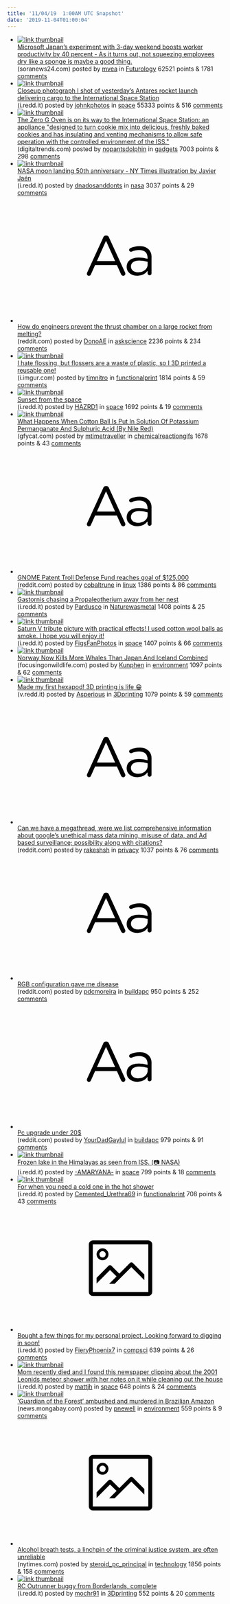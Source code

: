 ```yaml
---
title: '11/04/19  1:00AM UTC Snapshot'
date: '2019-11-04T01:00:04'
---
```

<ul>
<li><a href='https://soranews24.com/2019/11/03/microsoft-japans-experiment-with-3-day-weekend-boosts-worker-productivity-by-40-percent/'><img src='https://b.thumbs.redditmedia.com/_YKll-mvnObMscMH7qSVv7bnOwviKw8g_pnG3TF6kJo.jpg' alt='link thumbnail'></a><div><div class='linkTitle'><a href='https://soranews24.com/2019/11/03/microsoft-japans-experiment-with-3-day-weekend-boosts-worker-productivity-by-40-percent/'>Microsoft Japan’s experiment with 3-day weekend boosts worker productivity by 40 percent - As it turns out, not squeezing employees dry like a sponge is maybe a good thing.</a></div>(soranews24.com) posted by <a href='https://www.reddit.com/user/mvea'>mvea</a> in <a href='https://www.reddit.com/r/Futurology'>Futurology</a> 62521 points & 1781 <a href='https://www.reddit.com/r/Futurology/comments/dqyimj/microsoft_japans_experiment_with_3day_weekend/'>comments</a></div></li>

<li><a href='https://i.redd.it/irpgqmm41hw31.png'><img src='https://b.thumbs.redditmedia.com/mBKbUUAXx00vwCF0pcO9VPuK1YXrgvp1TA1hqU8KTqk.jpg' alt='link thumbnail'></a><div><div class='linkTitle'><a href='https://i.redd.it/irpgqmm41hw31.png'>Closeup photograph I shot of yesterday’s Antares rocket launch delivering cargo to the International Space Station</a></div>(i.redd.it) posted by <a href='https://www.reddit.com/user/johnkphotos'>johnkphotos</a> in <a href='https://www.reddit.com/r/space'>space</a> 55333 points & 516 <a href='https://www.reddit.com/r/space/comments/dr07f4/closeup_photograph_i_shot_of_yesterdays_antares/'>comments</a></div></li>

<li><a href='https://www.digitaltrends.com/cool-tech/iss-cookie-oven-resupply/'><img src='https://b.thumbs.redditmedia.com/nrxCWx_W1Y9HkzbDQkpKAElhQBJDfABG8Ry8Mi0A3es.jpg' alt='link thumbnail'></a><div><div class='linkTitle'><a href='https://www.digitaltrends.com/cool-tech/iss-cookie-oven-resupply/'>The Zero G Oven is on its way to the International Space Station: an appliance "designed to turn cookie mix into delicious, freshly baked cookies and has insulating and venting mechanisms to allow safe operation with the controlled environment of the ISS."</a></div>(digitaltrends.com) posted by <a href='https://www.reddit.com/user/nopantsdolphin'>nopantsdolphin</a> in <a href='https://www.reddit.com/r/gadgets'>gadgets</a> 7003 points & 298 <a href='https://www.reddit.com/r/gadgets/comments/dr0cyf/the_zero_g_oven_is_on_its_way_to_the/'>comments</a></div></li>

<li><a href='https://i.redd.it/5dge6u8q5hw31.jpg'><img src='https://a.thumbs.redditmedia.com/f9V4r0oO4VfXg4L-6pf98frbAXclu3QRWhfpmvEnag8.jpg' alt='link thumbnail'></a><div><div class='linkTitle'><a href='https://i.redd.it/5dge6u8q5hw31.jpg'>NASA moon landing 50th anniversary - NY Times illustration by Javier Jaén</a></div>(i.redd.it) posted by <a href='https://www.reddit.com/user/dnadosanddonts'>dnadosanddonts</a> in <a href='https://www.reddit.com/r/nasa'>nasa</a> 3037 points & 29 <a href='https://www.reddit.com/r/nasa/comments/dr0hc3/nasa_moon_landing_50th_anniversary_ny_times/'>comments</a></div></li>

<li><a href='https://www.reddit.com/r/askscience/comments/dr1cqc/how_do_engineers_prevent_the_thrust_chamber_on_a/'><svg version='1.1' viewBox='-34 -12 104 64' preserveAspectRatio='xMidYMid slice' xmlns='http://www.w3.org/2000/svg' xmlns:xlink='http://www.w3.org/1999/xlink'>
    <title>text link thumbnail</title>
    <path d='M12.19,8.84a1.45,1.45,0,0,0-1.4-1h-.12a1.46,1.46,0,0,0-1.42,1L1.14,26.56a1.29,1.29,0,0,0-.14.59,1,1,0,0,0,1,1,1.12,1.12,0,0,0,1.08-.77l2.08-4.65h11l2.08,4.59a1.24,1.24,0,0,0,1.12.83,1.08,1.08,0,0,0,1.08-1.08,1.64,1.64,0,0,0-.14-.57ZM6.08,20.71l4.59-10.22,4.6,10.22Z'>
    </path>
    <path d='M32.24,14.78A6.35,6.35,0,0,0,27.6,13.2a11.36,11.36,0,0,0-4.7,1,1,1,0,0,0-.58.89,1,1,0,0,0,.94.92,1.23,1.23,0,0,0,.39-.08,8.87,8.87,0,0,1,3.72-.81c2.7,0,4.28,1.33,4.28,3.92v.5a15.29,15.29,0,0,0-4.42-.61c-3.64,0-6.14,1.61-6.14,4.64v.05c0,2.95,2.7,4.48,5.37,4.48a6.29,6.29,0,0,0,5.19-2.48V26.9a1,1,0,0,0,1,1,1,1,0,0,0,1-1.06V19A5.71,5.71,0,0,0,32.24,14.78Zm-.56,7.7c0,2.28-2.17,3.89-4.81,3.89-1.94,0-3.61-1.06-3.61-2.86v-.06c0-1.8,1.5-3,4.2-3a15.2,15.2,0,0,1,4.22.61Z'>
    </path>
</svg></a><div><div class='linkTitle'><a href='https://www.reddit.com/r/askscience/comments/dr1cqc/how_do_engineers_prevent_the_thrust_chamber_on_a/'>How do engineers prevent the thrust chamber on a large rocket from melting?</a></div>(reddit.com) posted by <a href='https://www.reddit.com/user/DonoAE'>DonoAE</a> in <a href='https://www.reddit.com/r/askscience'>askscience</a> 2236 points & 234 <a href='https://www.reddit.com/r/askscience/comments/dr1cqc/how_do_engineers_prevent_the_thrust_chamber_on_a/'>comments</a></div></li>

<li><a href='https://i.imgur.com/hVaPtQ0.jpg'><img src='https://b.thumbs.redditmedia.com/uH1GKN4ucQSp7rjSv1L6_BjjPQqsh-Y1qfyF36fLqMg.jpg' alt='link thumbnail'></a><div><div class='linkTitle'><a href='https://i.imgur.com/hVaPtQ0.jpg'>I hate flossing, but flossers are a waste of plastic, so I 3D printed a reusable one!</a></div>(i.imgur.com) posted by <a href='https://www.reddit.com/user/timnitro'>timnitro</a> in <a href='https://www.reddit.com/r/functionalprint'>functionalprint</a> 1814 points & 59 <a href='https://www.reddit.com/r/functionalprint/comments/dqtmux/i_hate_flossing_but_flossers_are_a_waste_of/'>comments</a></div></li>

<li><a href='https://i.redd.it/6lkcwlf5hfw31.png'><img src='https://b.thumbs.redditmedia.com/wygFcAIgG9gmOWtX9zfmpB4gIV1dus6_FSBf43lXuUM.jpg' alt='link thumbnail'></a><div><div class='linkTitle'><a href='https://i.redd.it/6lkcwlf5hfw31.png'>Sunset from the space</a></div>(i.redd.it) posted by <a href='https://www.reddit.com/user/HAZRD1'>HAZRD1</a> in <a href='https://www.reddit.com/r/space'>space</a> 1692 points & 19 <a href='https://www.reddit.com/r/space/comments/dqxhkx/sunset_from_the_space/'>comments</a></div></li>

<li><a href='https://gfycat.com/limpingunhealthychuckwalla'><img src='https://b.thumbs.redditmedia.com/dGryzn_zwhZg63rFSRT9gGrLg9b8nDjFDE4vCktiM3I.jpg' alt='link thumbnail'></a><div><div class='linkTitle'><a href='https://gfycat.com/limpingunhealthychuckwalla'>What Happens When Cotton Ball Is Put In Solution Of Potassium Permanganate And Sulphuric Acid (By Nile Red)</a></div>(gfycat.com) posted by <a href='https://www.reddit.com/user/mtimetraveller'>mtimetraveller</a> in <a href='https://www.reddit.com/r/chemicalreactiongifs'>chemicalreactiongifs</a> 1678 points & 43 <a href='https://www.reddit.com/r/chemicalreactiongifs/comments/dr1ou9/what_happens_when_cotton_ball_is_put_in_solution/'>comments</a></div></li>

<li><a href='https://www.reddit.com/r/linux/comments/dqxluv/gnome_patent_troll_defense_fund_reaches_goal_of/'><svg version='1.1' viewBox='-34 -12 104 64' preserveAspectRatio='xMidYMid slice' xmlns='http://www.w3.org/2000/svg' xmlns:xlink='http://www.w3.org/1999/xlink'>
    <title>text link thumbnail</title>
    <path d='M12.19,8.84a1.45,1.45,0,0,0-1.4-1h-.12a1.46,1.46,0,0,0-1.42,1L1.14,26.56a1.29,1.29,0,0,0-.14.59,1,1,0,0,0,1,1,1.12,1.12,0,0,0,1.08-.77l2.08-4.65h11l2.08,4.59a1.24,1.24,0,0,0,1.12.83,1.08,1.08,0,0,0,1.08-1.08,1.64,1.64,0,0,0-.14-.57ZM6.08,20.71l4.59-10.22,4.6,10.22Z'>
    </path>
    <path d='M32.24,14.78A6.35,6.35,0,0,0,27.6,13.2a11.36,11.36,0,0,0-4.7,1,1,1,0,0,0-.58.89,1,1,0,0,0,.94.92,1.23,1.23,0,0,0,.39-.08,8.87,8.87,0,0,1,3.72-.81c2.7,0,4.28,1.33,4.28,3.92v.5a15.29,15.29,0,0,0-4.42-.61c-3.64,0-6.14,1.61-6.14,4.64v.05c0,2.95,2.7,4.48,5.37,4.48a6.29,6.29,0,0,0,5.19-2.48V26.9a1,1,0,0,0,1,1,1,1,0,0,0,1-1.06V19A5.71,5.71,0,0,0,32.24,14.78Zm-.56,7.7c0,2.28-2.17,3.89-4.81,3.89-1.94,0-3.61-1.06-3.61-2.86v-.06c0-1.8,1.5-3,4.2-3a15.2,15.2,0,0,1,4.22.61Z'>
    </path>
</svg></a><div><div class='linkTitle'><a href='https://www.reddit.com/r/linux/comments/dqxluv/gnome_patent_troll_defense_fund_reaches_goal_of/'>GNOME Patent Troll Defense Fund reaches goal of $125,000</a></div>(reddit.com) posted by <a href='https://www.reddit.com/user/cobaltrune'>cobaltrune</a> in <a href='https://www.reddit.com/r/linux'>linux</a> 1386 points & 86 <a href='https://www.reddit.com/r/linux/comments/dqxluv/gnome_patent_troll_defense_fund_reaches_goal_of/'>comments</a></div></li>

<li><a href='https://i.redd.it/tc4n2jjf4hw31.jpg'><img src='https://b.thumbs.redditmedia.com/1aPvDSdXP8hroQXl7Og2L_7_C-kNkpqzeE5eAGQUtuk.jpg' alt='link thumbnail'></a><div><div class='linkTitle'><a href='https://i.redd.it/tc4n2jjf4hw31.jpg'>Gastornis chasing a Propaleotherium away from her nest</a></div>(i.redd.it) posted by <a href='https://www.reddit.com/user/Pardusco'>Pardusco</a> in <a href='https://www.reddit.com/r/Naturewasmetal'>Naturewasmetal</a> 1408 points & 25 <a href='https://www.reddit.com/r/Naturewasmetal/comments/dr0eac/gastornis_chasing_a_propaleotherium_away_from_her/'>comments</a></div></li>

<li><a href='https://i.redd.it/fpavcqtz4hw31.jpg'><img src='https://b.thumbs.redditmedia.com/NfU_fhni4bkWz58oS_wfrcOQIkAj9yEr7ZqRqPc9IBU.jpg' alt='link thumbnail'></a><div><div class='linkTitle'><a href='https://i.redd.it/fpavcqtz4hw31.jpg'>Saturn V tribute picture with practical effects! I used cotton wool balls as smoke. I hope you will enjoy it!</a></div>(i.redd.it) posted by <a href='https://www.reddit.com/user/FigsFanPhotos'>FigsFanPhotos</a> in <a href='https://www.reddit.com/r/space'>space</a> 1407 points & 66 <a href='https://www.reddit.com/r/space/comments/dr0fga/saturn_v_tribute_picture_with_practical_effects_i/'>comments</a></div></li>

<li><a href='https://focusingonwildlife.com/news/norway-now-kills-more-whales-than-japan-and-iceland-combined/'><img src='https://a.thumbs.redditmedia.com/QZhz8F5YsF0VYS_-HNaHM0Hl4Dtvy63_UHy5tulc688.jpg' alt='link thumbnail'></a><div><div class='linkTitle'><a href='https://focusingonwildlife.com/news/norway-now-kills-more-whales-than-japan-and-iceland-combined/'>Norway Now Kills More Whales Than Japan And Iceland Combined</a></div>(focusingonwildlife.com) posted by <a href='https://www.reddit.com/user/Kunphen'>Kunphen</a> in <a href='https://www.reddit.com/r/environment'>environment</a> 1097 points & 62 <a href='https://www.reddit.com/r/environment/comments/dqzb2y/norway_now_kills_more_whales_than_japan_and/'>comments</a></div></li>

<li><a href='https://v.redd.it/d5db9wl8lfw31'><img src='https://b.thumbs.redditmedia.com/ByUMVqjo94pnCsVe1fjbcsPRgarho4CHfZb7FyB5bDs.jpg' alt='link thumbnail'></a><div><div class='linkTitle'><a href='https://v.redd.it/d5db9wl8lfw31'>Made my first hexapod! 3D printing is life 😁</a></div>(v.redd.it) posted by <a href='https://www.reddit.com/user/Asperious'>Asperious</a> in <a href='https://www.reddit.com/r/3Dprinting'>3Dprinting</a> 1079 points & 59 <a href='https://www.reddit.com/r/3Dprinting/comments/dqxnbr/made_my_first_hexapod_3d_printing_is_life/'>comments</a></div></li>

<li><a href='https://www.reddit.com/r/privacy/comments/dqxmnu/can_we_have_a_megathread_were_we_list/'><svg version='1.1' viewBox='-34 -12 104 64' preserveAspectRatio='xMidYMid slice' xmlns='http://www.w3.org/2000/svg' xmlns:xlink='http://www.w3.org/1999/xlink'>
    <title>text link thumbnail</title>
    <path d='M12.19,8.84a1.45,1.45,0,0,0-1.4-1h-.12a1.46,1.46,0,0,0-1.42,1L1.14,26.56a1.29,1.29,0,0,0-.14.59,1,1,0,0,0,1,1,1.12,1.12,0,0,0,1.08-.77l2.08-4.65h11l2.08,4.59a1.24,1.24,0,0,0,1.12.83,1.08,1.08,0,0,0,1.08-1.08,1.64,1.64,0,0,0-.14-.57ZM6.08,20.71l4.59-10.22,4.6,10.22Z'>
    </path>
    <path d='M32.24,14.78A6.35,6.35,0,0,0,27.6,13.2a11.36,11.36,0,0,0-4.7,1,1,1,0,0,0-.58.89,1,1,0,0,0,.94.92,1.23,1.23,0,0,0,.39-.08,8.87,8.87,0,0,1,3.72-.81c2.7,0,4.28,1.33,4.28,3.92v.5a15.29,15.29,0,0,0-4.42-.61c-3.64,0-6.14,1.61-6.14,4.64v.05c0,2.95,2.7,4.48,5.37,4.48a6.29,6.29,0,0,0,5.19-2.48V26.9a1,1,0,0,0,1,1,1,1,0,0,0,1-1.06V19A5.71,5.71,0,0,0,32.24,14.78Zm-.56,7.7c0,2.28-2.17,3.89-4.81,3.89-1.94,0-3.61-1.06-3.61-2.86v-.06c0-1.8,1.5-3,4.2-3a15.2,15.2,0,0,1,4.22.61Z'>
    </path>
</svg></a><div><div class='linkTitle'><a href='https://www.reddit.com/r/privacy/comments/dqxmnu/can_we_have_a_megathread_were_we_list/'>Can we have a megathread, were we list comprehensive information about google’s unethical mass data mining, misuse of data, and Ad based surveillance; possibility along with citations?</a></div>(reddit.com) posted by <a href='https://www.reddit.com/user/rakeshsh'>rakeshsh</a> in <a href='https://www.reddit.com/r/privacy'>privacy</a> 1037 points & 76 <a href='https://www.reddit.com/r/privacy/comments/dqxmnu/can_we_have_a_megathread_were_we_list/'>comments</a></div></li>

<li><a href='https://www.reddit.com/r/buildapc/comments/dquylx/rgb_configuration_gave_me_disease/'><svg version='1.1' viewBox='-34 -12 104 64' preserveAspectRatio='xMidYMid slice' xmlns='http://www.w3.org/2000/svg' xmlns:xlink='http://www.w3.org/1999/xlink'>
    <title>text link thumbnail</title>
    <path d='M12.19,8.84a1.45,1.45,0,0,0-1.4-1h-.12a1.46,1.46,0,0,0-1.42,1L1.14,26.56a1.29,1.29,0,0,0-.14.59,1,1,0,0,0,1,1,1.12,1.12,0,0,0,1.08-.77l2.08-4.65h11l2.08,4.59a1.24,1.24,0,0,0,1.12.83,1.08,1.08,0,0,0,1.08-1.08,1.64,1.64,0,0,0-.14-.57ZM6.08,20.71l4.59-10.22,4.6,10.22Z'>
    </path>
    <path d='M32.24,14.78A6.35,6.35,0,0,0,27.6,13.2a11.36,11.36,0,0,0-4.7,1,1,1,0,0,0-.58.89,1,1,0,0,0,.94.92,1.23,1.23,0,0,0,.39-.08,8.87,8.87,0,0,1,3.72-.81c2.7,0,4.28,1.33,4.28,3.92v.5a15.29,15.29,0,0,0-4.42-.61c-3.64,0-6.14,1.61-6.14,4.64v.05c0,2.95,2.7,4.48,5.37,4.48a6.29,6.29,0,0,0,5.19-2.48V26.9a1,1,0,0,0,1,1,1,1,0,0,0,1-1.06V19A5.71,5.71,0,0,0,32.24,14.78Zm-.56,7.7c0,2.28-2.17,3.89-4.81,3.89-1.94,0-3.61-1.06-3.61-2.86v-.06c0-1.8,1.5-3,4.2-3a15.2,15.2,0,0,1,4.22.61Z'>
    </path>
</svg></a><div><div class='linkTitle'><a href='https://www.reddit.com/r/buildapc/comments/dquylx/rgb_configuration_gave_me_disease/'>RGB configuration gave me disease</a></div>(reddit.com) posted by <a href='https://www.reddit.com/user/pdcmoreira'>pdcmoreira</a> in <a href='https://www.reddit.com/r/buildapc'>buildapc</a> 950 points & 252 <a href='https://www.reddit.com/r/buildapc/comments/dquylx/rgb_configuration_gave_me_disease/'>comments</a></div></li>

<li><a href='https://www.reddit.com/r/buildapc/comments/dr47py/pc_upgrade_under_20/'><svg version='1.1' viewBox='-34 -12 104 64' preserveAspectRatio='xMidYMid slice' xmlns='http://www.w3.org/2000/svg' xmlns:xlink='http://www.w3.org/1999/xlink'>
    <title>text link thumbnail</title>
    <path d='M12.19,8.84a1.45,1.45,0,0,0-1.4-1h-.12a1.46,1.46,0,0,0-1.42,1L1.14,26.56a1.29,1.29,0,0,0-.14.59,1,1,0,0,0,1,1,1.12,1.12,0,0,0,1.08-.77l2.08-4.65h11l2.08,4.59a1.24,1.24,0,0,0,1.12.83,1.08,1.08,0,0,0,1.08-1.08,1.64,1.64,0,0,0-.14-.57ZM6.08,20.71l4.59-10.22,4.6,10.22Z'>
    </path>
    <path d='M32.24,14.78A6.35,6.35,0,0,0,27.6,13.2a11.36,11.36,0,0,0-4.7,1,1,1,0,0,0-.58.89,1,1,0,0,0,.94.92,1.23,1.23,0,0,0,.39-.08,8.87,8.87,0,0,1,3.72-.81c2.7,0,4.28,1.33,4.28,3.92v.5a15.29,15.29,0,0,0-4.42-.61c-3.64,0-6.14,1.61-6.14,4.64v.05c0,2.95,2.7,4.48,5.37,4.48a6.29,6.29,0,0,0,5.19-2.48V26.9a1,1,0,0,0,1,1,1,1,0,0,0,1-1.06V19A5.71,5.71,0,0,0,32.24,14.78Zm-.56,7.7c0,2.28-2.17,3.89-4.81,3.89-1.94,0-3.61-1.06-3.61-2.86v-.06c0-1.8,1.5-3,4.2-3a15.2,15.2,0,0,1,4.22.61Z'>
    </path>
</svg></a><div><div class='linkTitle'><a href='https://www.reddit.com/r/buildapc/comments/dr47py/pc_upgrade_under_20/'>Pc upgrade under 20$</a></div>(reddit.com) posted by <a href='https://www.reddit.com/user/YourDadGaylul'>YourDadGaylul</a> in <a href='https://www.reddit.com/r/buildapc'>buildapc</a> 979 points & 91 <a href='https://www.reddit.com/r/buildapc/comments/dr47py/pc_upgrade_under_20/'>comments</a></div></li>

<li><a href='https://i.redd.it/nc9zwxp92ew31.jpg'><img src='https://a.thumbs.redditmedia.com/dqWbXfRAmZ8EbLB3IzIkNpzgKGdrr8ErnDYtCT19_c8.jpg' alt='link thumbnail'></a><div><div class='linkTitle'><a href='https://i.redd.it/nc9zwxp92ew31.jpg'>Frozen lake in the Himalayas as seen from ISS. (📷 NASA)</a></div>(i.redd.it) posted by <a href='https://www.reddit.com/user/-AMARYANA-'>-AMARYANA-</a> in <a href='https://www.reddit.com/r/space'>space</a> 799 points & 18 <a href='https://www.reddit.com/r/space/comments/dqv1nk/frozen_lake_in_the_himalayas_as_seen_from_iss_nasa/'>comments</a></div></li>

<li><a href='https://i.redd.it/15ovgyo0yhw31.png'><img src='https://b.thumbs.redditmedia.com/P5a6J9GkiMW5LmYkBr5oOD8moXx_CUTY5GLuxwMtmAU.jpg' alt='link thumbnail'></a><div><div class='linkTitle'><a href='https://i.redd.it/15ovgyo0yhw31.png'>For when you need a cold one in the hot shower</a></div>(i.redd.it) posted by <a href='https://www.reddit.com/user/Cemented_Urethra69'>Cemented_Urethra69</a> in <a href='https://www.reddit.com/r/functionalprint'>functionalprint</a> 708 points & 43 <a href='https://www.reddit.com/r/functionalprint/comments/dr2ksl/for_when_you_need_a_cold_one_in_the_hot_shower/'>comments</a></div></li>

<li><a href='https://i.redd.it/5dsspgm2sgw31.png'><svg version='1.1' viewBox='-34 -14 104 64' preserveAspectRatio='xMidYMid meet' xmlns='http://www.w3.org/2000/svg' xmlns:xlink='http://www.w3.org/1999/xlink'>
    <title>link thumbnail</title>
    <path d='M32,4H4A2,2,0,0,0,2,6V30a2,2,0,0,0,2,2H32a2,2,0,0,0,2-2V6A2,2,0,0,0,32,4ZM4,30V6H32V30Z'></path>
    <path d='M8.92,14a3,3,0,1,0-3-3A3,3,0,0,0,8.92,14Zm0-4.6A1.6,1.6,0,1,1,7.33,11,1.6,1.6,0,0,1,8.92,9.41Z'></path>
    <path d='M22.78,15.37l-5.4,5.4-4-4a1,1,0,0,0-1.41,0L5.92,22.9v2.83l6.79-6.79L16,22.18l-3.75,3.75H15l8.45-8.45L30,24V21.18l-5.81-5.81A1,1,0,0,0,22.78,15.37Z'></path>
</svg></a><div><div class='linkTitle'><a href='https://i.redd.it/5dsspgm2sgw31.png'>Bought a few things for my personal project. Looking forward to digging in soon!</a></div>(i.redd.it) posted by <a href='https://www.reddit.com/user/FieryPhoenix7'>FieryPhoenix7</a> in <a href='https://www.reddit.com/r/compsci'>compsci</a> 639 points & 26 <a href='https://www.reddit.com/r/compsci/comments/dqzosi/bought_a_few_things_for_my_personal_project/'>comments</a></div></li>

<li><a href='https://i.redd.it/11jdyuh1phw31.png'><img src='https://b.thumbs.redditmedia.com/qGO5uKeRu7s9YUdrmc8Txp68kaAx75JEMbNJIIKVUpE.jpg' alt='link thumbnail'></a><div><div class='linkTitle'><a href='https://i.redd.it/11jdyuh1phw31.png'>Mom recently died and I found this newspaper clipping about the 2001 Leonids meteor shower with her notes on it while cleaning out the house</a></div>(i.redd.it) posted by <a href='https://www.reddit.com/user/mattjh'>mattjh</a> in <a href='https://www.reddit.com/r/space'>space</a> 648 points & 24 <a href='https://www.reddit.com/r/space/comments/dr1v3f/mom_recently_died_and_i_found_this_newspaper/'>comments</a></div></li>

<li><a href='https://news.mongabay.com/2019/11/guardian-of-the-forest-ambushed-and-murdered-in-brazilian-amazon/'><img src='https://b.thumbs.redditmedia.com/QCZSCWm5W07m6hsgKINVuGiWakMiY8TYcO6YEK9lepU.jpg' alt='link thumbnail'></a><div><div class='linkTitle'><a href='https://news.mongabay.com/2019/11/guardian-of-the-forest-ambushed-and-murdered-in-brazilian-amazon/'>‘Guardian of the Forest’ ambushed and murdered in Brazilian Amazon</a></div>(news.mongabay.com) posted by <a href='https://www.reddit.com/user/pnewell'>pnewell</a> in <a href='https://www.reddit.com/r/environment'>environment</a> 559 points & 9 <a href='https://www.reddit.com/r/environment/comments/dr1mrm/guardian_of_the_forest_ambushed_and_murdered_in/'>comments</a></div></li>

<li><a href='https://www.nytimes.com/2019/11/03/business/drunk-driving-breathalyzer.html'><svg version='1.1' viewBox='-34 -14 104 64' preserveAspectRatio='xMidYMid meet' xmlns='http://www.w3.org/2000/svg' xmlns:xlink='http://www.w3.org/1999/xlink'>
    <title>link thumbnail</title>
    <path d='M32,4H4A2,2,0,0,0,2,6V30a2,2,0,0,0,2,2H32a2,2,0,0,0,2-2V6A2,2,0,0,0,32,4ZM4,30V6H32V30Z'></path>
    <path d='M8.92,14a3,3,0,1,0-3-3A3,3,0,0,0,8.92,14Zm0-4.6A1.6,1.6,0,1,1,7.33,11,1.6,1.6,0,0,1,8.92,9.41Z'></path>
    <path d='M22.78,15.37l-5.4,5.4-4-4a1,1,0,0,0-1.41,0L5.92,22.9v2.83l6.79-6.79L16,22.18l-3.75,3.75H15l8.45-8.45L30,24V21.18l-5.81-5.81A1,1,0,0,0,22.78,15.37Z'></path>
</svg></a><div><div class='linkTitle'><a href='https://www.nytimes.com/2019/11/03/business/drunk-driving-breathalyzer.html'>Alcohol breath tests, a linchpin of the criminal justice system, are often unreliable</a></div>(nytimes.com) posted by <a href='https://www.reddit.com/user/steroid_pc_principal'>steroid_pc_principal</a> in <a href='https://www.reddit.com/r/technology'>technology</a> 1856 points & 158 <a href='https://www.reddit.com/r/technology/comments/dr793z/alcohol_breath_tests_a_linchpin_of_the_criminal/'>comments</a></div></li>

<li><a href='https://i.redd.it/x5zobs3suiw31.jpg'><img src='https://b.thumbs.redditmedia.com/uDKhnb7YKrWNXUfu0qLkeAC09uP454HFIQOHi4QvZiY.jpg' alt='link thumbnail'></a><div><div class='linkTitle'><a href='https://i.redd.it/x5zobs3suiw31.jpg'>RC Outrunner buggy from Borderlands, complete</a></div>(i.redd.it) posted by <a href='https://www.reddit.com/user/mochr91'>mochr91</a> in <a href='https://www.reddit.com/r/3Dprinting'>3Dprinting</a> 552 points & 20 <a href='https://www.reddit.com/r/3Dprinting/comments/dr58lg/rc_outrunner_buggy_from_borderlands_complete/'>comments</a></div></li>

</ul>
